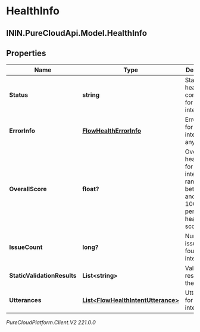# HealthInfo

## ININ.PureCloudApi.Model.HealthInfo

## Properties

|Name | Type | Description | Notes|
|------------ | ------------- | ------------- | -------------|
| **Status** | **string** | Status of health computation for this intent. | [optional] |
| **ErrorInfo** | [**FlowHealthErrorInfo**](FlowHealthErrorInfo) | Error details for the intent, if any. | [optional] |
| **OverallScore** | **float?** | Overall health score for the intent ranged between 0 and 100 as 100 is the perfect health score. | [optional] |
| **IssueCount** | **long?** | Number of issues found in the intent. | [optional] |
| **StaticValidationResults** | **List&lt;string&gt;** | Validation results for the intent. | [optional] |
| **Utterances** | [**List&lt;FlowHealthIntentUtterance&gt;**](FlowHealthIntentUtterance) | Utterances for this intent. | [optional] |



_PureCloudPlatform.Client.V2 221.0.0_
